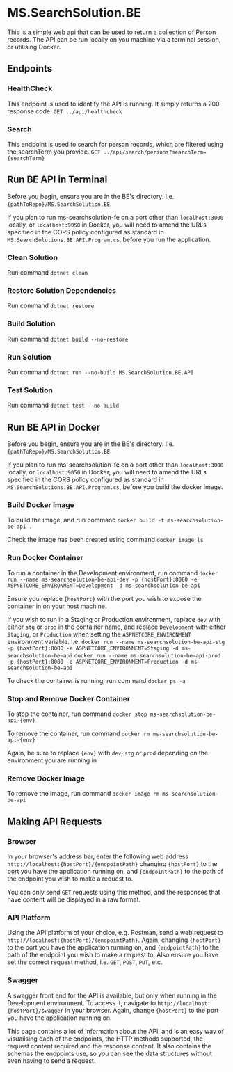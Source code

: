 # MS.SearchSolution.BE

This is a simple web api that can be used to return a collection of Person records.
The API can be run locally on you machine via a terminal session, or utilising Docker.

## Endpoints

### HealthCheck
This endpoint is used to identify the API is running. It simply returns a 200 response code.
`GET ../api/healthcheck`

### Search
This endpoint is used to search for person records, which are filtered using the searchTerm you provide.
`GET ../api/search/persons?searchTerm={searchTerm}`

## Run BE API in Terminal
Before you begin, ensure you are in the BE's directory. I.e. `{pathToRepo}/MS.SearchSolution.BE`.

If you plan to run ms-searchsolution-fe on a port other than `localhost:3000` locally, or `localhost:9050` in Docker, you will need to amend the URLs specified in the CORS policy configured as standard in `MS.SearchSolutions.BE.API.Program.cs`, before you run the application.

### Clean Solution
Run command
`dotnet clean`

### Restore Solution Dependencies
Run command
`dotnet restore`

### Build Solution
Run command
`dotnet build --no-restore`

### Run Solution
Run command
`dotnet run --no-build MS.SearchSolution.BE.API`

### Test Solution
Run command
`dotnet test --no-build`

## Run BE API in Docker
Before you begin, ensure you are in the BE's directory. I.e. `{pathToRepo}/MS.SearchSolution.BE`.

If you plan to run ms-searchsolution-fe on a port other than `localhost:3000` locally, or `localhost:9050` in Docker, you will need to amend the URLs specified in the CORS policy configured as standard in `MS.SearchSolutions.BE.API.Program.cs`, before you build the docker image.

### Build Docker Image
To build the image, and run command
`docker build -t ms-searchsolution-be-api .`

Check the image has been created using command
`docker image ls`

### Run Docker Container
To run a container in the Development environment, run command
`docker run --name ms-searchsolution-be-api-dev -p {hostPort}:8080 -e ASPNETCORE_ENVIRONMENT=Development -d ms-searchsolution-be-api`

Ensure you replace `{hostPort}` with the port you wish to expose the container in on your host machine.

If you wish to run in a Staging or Production environment, replace `dev` with either `stg` or `prod` in the container name, and replace `Development` with either `Staging`, or `Production` when setting the `ASPNETCORE_ENVIRONMENT` environment variable. I.e.
`docker run --name ms-searchsolution-be-api-stg -p {hostPort}:8080 -e ASPNETCORE_ENVIRONMENT=Staging -d ms-searchsolution-be-api`
`docker run --name ms-searchsolution-be-api-prod -p {hostPort}:8080 -e ASPNETCORE_ENVIRONMENT=Production -d ms-searchsolution-be-api`

To check the container is running, run command `docker ps -a`

### Stop and Remove Docker Container
To stop the container, run command
`docker stop ms-searchsolution-be-api-{env}`

To remove the container, run command
`docker rm ms-searchsolution-be-api-{env}`

Again, be sure to replace `{env}` with `dev`, `stg` or `prod` depending on the environment you are running in

### Remove Docker Image
To remove the image, run command
`docker image rm ms-searchsolution-be-api`

## Making API Requests

### Browser
In your browser's address bar, enter the following web address `http://localhost:{hostPort}/{endpointPath}` changing `{hostPort}` to the port you have the application running on, and `{endpointPath}` to the path of the endpoint you wish to make a request to.

You can only send `GET` requests using this method, and the responses that have content will be displayed in a raw format.

### API Platform
Using the API platform of your choice, e.g. Postman, send a web request to `http://localhost:{hostPort}/{endpointPath}`. Again, changing `{hostPort}` to the port you have the application running on, and `{endpointPath}` to the path of the endpoint you wish to make a request to. Also ensure you have set the correct request method, i.e. `GET`, `POST`, `PUT`, etc.

### Swagger
A swagger front end for the API is available, but only when running in the Development environment. To access it, navigate to `http://localhost:{hostPort}/swagger` in your browser.
Again, change `{hostPort}` to the port you have the application running on.

This page contains a lot of information about the API, and is an easy way of visualising each of the endpoints, the HTTP methods supported, the request content required and the response content. It also contains the schemas the endpoints use, so you can see the data structures without even having to send a request.